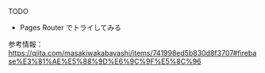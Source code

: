 TODO

- Pages Router でトライしてみる

参考情報：https://qiita.com/masakiwakabayashi/items/741998ed5b830d8f3707#firebase%E3%81%AE%E5%88%9D%E6%9C%9F%E5%8C%96
